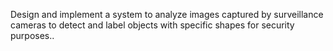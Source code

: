 Design and implement a system to analyze images captured by surveillance cameras to detect and label objects with specific shapes for security purposes..
